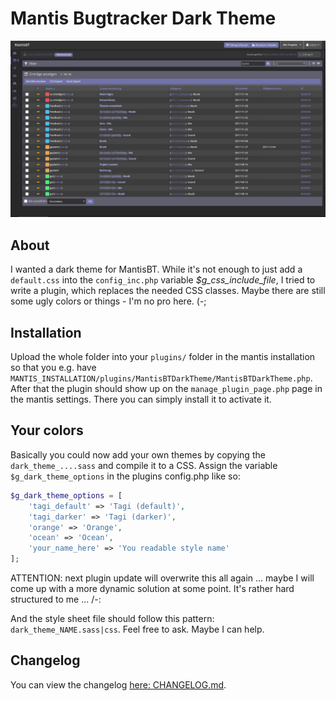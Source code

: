 # Mantis Bugtracker Dark Theme

![MantisBTDarkTheme Screenshot](files/MantisBTDarkTheme_Screenshot.png)

## About

I wanted a dark theme for MantisBT. While it's not enough to just add a `default.css` into the `config_inc.php` variable *$g_css_include_file*, I tried to write a plugin, which replaces the needed CSS classes. Maybe there are still some ugly colors or things - I'm no pro here. (-;

## Installation

Upload the whole folder into your `plugins/` folder in the mantis installation so that you e.g. have `MANTIS_INSTALLATION/plugins/MantisBTDarkTheme/MantisBTDarkTheme.php`. After that the plugin should show up on the `manage_plugin_page.php` page in the mantis settings. There you can simply install it to activate it.

## Your colors

Basically you could now add your own themes by copying the `dark_theme_....sass` and compile it to a CSS. Assign the variable `$g_dark_theme_options` in the plugins config.php like so:

```php
$g_dark_theme_options = [
    'tagi_default' => 'Tagi (default)',
    'tagi_darker' => 'Tagi (darker)',
    'orange' => 'Orange',
    'ocean' => 'Ocean',
    'your_name_here' => 'You readable style name'
];
```

ATTENTION: next plugin update will overwrite this all again ... maybe I will come up with a more dynamic solution at some point. It's rather hard structured to me ... /-:

And the style sheet file should follow this pattern: `dark_theme_NAME.sass|css`. Feel free to ask. Maybe I can help.

## Changelog

You can view the changelog [here: CHANGELOG.md](CHANGELOG.md).
